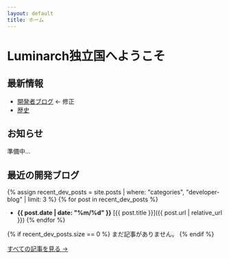 ```yaml
---
layout: default
title: ホーム
---
```


# Luminarch独立国へようこそ
## 最新情報

- [開発者ブログ](/developer-blog/) ← 修正
- [歴史](/history/)

## お知らせ

準備中...

## 最近の開発ブログ

{% assign recent_dev_posts = site.posts | where: "categories", "developer-blog" | limit: 3 %}
{% for post in recent_dev_posts %}
- **{{ post.date | date: "%m/%d" }}** [{{ post.title }}]({{ post.url | relative_url }})
{% endfor %}

{% if recent_dev_posts.size == 0 %}
まだ記事がありません。
{% endif %}

[すべての記事を見る →](/developer-blog/)

